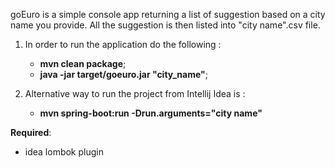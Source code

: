 goEuro is a simple console app returning a list of suggestion based on a city name you provide.
All the suggestion is then listed into "city name".csv file.


1. In order to run the application do the following :
    - **mvn clean package**;
    - **java -jar target/goeuro.jar "city_name"**;

2. Alternative way to run the project from Intellij Idea is :
    - **mvn spring-boot:run -Drun.arguments="city name"**

**Required**:
- idea lombok plugin